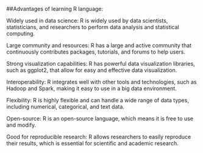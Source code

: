 ##Advantages of learning R language:

Widely used in data science: R is widely used by data scientists, statisticians, and researchers to perform data analysis and statistical computing.

Large community and resources: R has a large and active community that continuously contributes packages, tutorials, and forums to help users.

Strong visualization capabilities: R has powerful data visualization libraries, such as ggplot2, that allow for easy and effective data visualization.

Interoperability: R integrates well with other tools and technologies, such as Hadoop and Spark, making it easy to use in a big data environment.

Flexibility: R is highly flexible and can handle a wide range of data types, including numerical, categorical, and text data.

Open-source: R is an open-source language, which means it is free to use and modify.

Good for reproducible research: R allows researchers to easily reproduce their results, which is essential for scientific and academic research.
